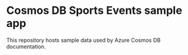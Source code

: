 # Cosmos DB Sports Events sample app

This repository hosts sample data used by Azure Cosmos DB documentation.
